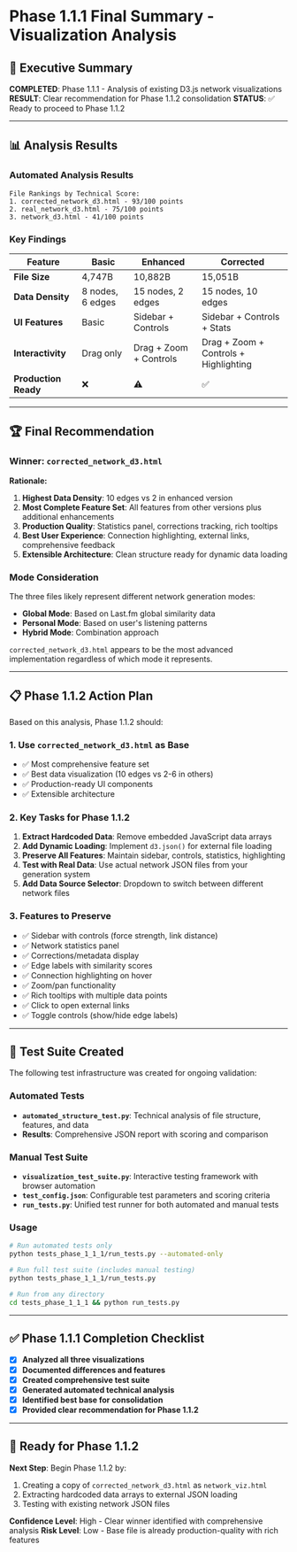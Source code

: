 # Phase 1.1.1 Final Summary - Visualization Analysis

## 🎯 Executive Summary

**COMPLETED**: Phase 1.1.1 - Analysis of existing D3.js network visualizations
**RESULT**: Clear recommendation for Phase 1.1.2 consolidation
**STATUS**: ✅ Ready to proceed to Phase 1.1.2

---

## 📊 Analysis Results

### Automated Analysis Results
```
File Rankings by Technical Score:
1. corrected_network_d3.html - 93/100 points
2. real_network_d3.html - 75/100 points  
3. network_d3.html - 41/100 points
```

### Key Findings

| Feature | Basic | Enhanced | Corrected |
|---------|-------|----------|-----------|
| **File Size** | 4,747B | 10,882B | 15,051B |
| **Data Density** | 8 nodes, 6 edges | 15 nodes, 2 edges | 15 nodes, 10 edges |
| **UI Features** | Basic | Sidebar + Controls | Sidebar + Controls + Stats |
| **Interactivity** | Drag only | Drag + Zoom + Controls | Drag + Zoom + Controls + Highlighting |
| **Production Ready** | ❌ | ⚠️ | ✅ |

---

## 🏆 Final Recommendation

### **Winner: `corrected_network_d3.html`**

**Rationale:**
1. **Highest Data Density**: 10 edges vs 2 in enhanced version
2. **Most Complete Feature Set**: All features from other versions plus additional enhancements
3. **Production Quality**: Statistics panel, corrections tracking, rich tooltips
4. **Best User Experience**: Connection highlighting, external links, comprehensive feedback
5. **Extensible Architecture**: Clean structure ready for dynamic data loading

### Mode Consideration
The three files likely represent different network generation modes:
- **Global Mode**: Based on Last.fm global similarity data
- **Personal Mode**: Based on user's listening patterns
- **Hybrid Mode**: Combination approach

`corrected_network_d3.html` appears to be the most advanced implementation regardless of which mode it represents.

---

## 📋 Phase 1.1.2 Action Plan

Based on this analysis, Phase 1.1.2 should:

### 1. Use `corrected_network_d3.html` as Base
- ✅ Most comprehensive feature set
- ✅ Best data visualization (10 edges vs 2-6 in others)
- ✅ Production-ready UI components
- ✅ Extensible architecture

### 2. Key Tasks for Phase 1.1.2
1. **Extract Hardcoded Data**: Remove embedded JavaScript data arrays
2. **Add Dynamic Loading**: Implement `d3.json()` for external file loading
3. **Preserve All Features**: Maintain sidebar, controls, statistics, highlighting
4. **Test with Real Data**: Use actual network JSON files from your generation system
5. **Add Data Source Selector**: Dropdown to switch between different network files

### 3. Features to Preserve
- ✅ Sidebar with controls (force strength, link distance)
- ✅ Network statistics panel
- ✅ Corrections/metadata display
- ✅ Edge labels with similarity scores
- ✅ Connection highlighting on hover
- ✅ Zoom/pan functionality
- ✅ Rich tooltips with multiple data points
- ✅ Click to open external links
- ✅ Toggle controls (show/hide edge labels)

---

## 🧪 Test Suite Created

The following test infrastructure was created for ongoing validation:

### Automated Tests
- **`automated_structure_test.py`**: Technical analysis of file structure, features, and data
- **Results**: Comprehensive JSON report with scoring and comparison

### Manual Test Suite  
- **`visualization_test_suite.py`**: Interactive testing framework with browser automation
- **`test_config.json`**: Configurable test parameters and scoring criteria
- **`run_tests.py`**: Unified test runner for both automated and manual tests

### Usage
```bash
# Run automated tests only
python tests_phase_1_1_1/run_tests.py --automated-only

# Run full test suite (includes manual testing)
python tests_phase_1_1_1/run_tests.py

# Run from any directory
cd tests_phase_1_1_1 && python run_tests.py
```

---

## ✅ Phase 1.1.1 Completion Checklist

- [x] **Analyzed all three visualizations** 
- [x] **Documented differences and features**
- [x] **Created comprehensive test suite**
- [x] **Generated automated technical analysis**
- [x] **Identified best base for consolidation**
- [x] **Provided clear recommendation for Phase 1.1.2**

---

## 🚀 Ready for Phase 1.1.2

**Next Step**: Begin Phase 1.1.2 by:
1. Creating a copy of `corrected_network_d3.html` as `network_viz.html`
2. Extracting hardcoded data arrays to external JSON loading
3. Testing with existing network JSON files

**Confidence Level**: High - Clear winner identified with comprehensive analysis
**Risk Level**: Low - Base file is already production-quality with rich features
